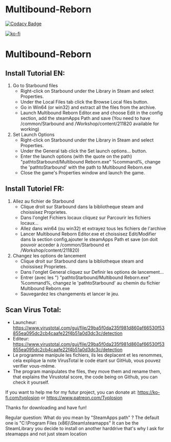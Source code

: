 # Multibound-Reborn

[![Codacy Badge](https://api.codacy.com/project/badge/Grade/be2ed1c615104e9cb941120dd5385e51)](https://app.codacy.com/manual/typlosion14/Multibound-Reborn?utm_source=github.com&utm_medium=referral&utm_content=typlosion14/Multibound-Reborn&utm_campaign=Badge_Grade_Dashboard)

[![ko-fi](https://www.ko-fi.com/img/githubbutton_sm.svg)](https://ko-fi.com/U6U01NREQ)

# Multibound-Reborn
## Install Tutorial EN:
1. Go to Starbound files
	- Right-click on Starbound under the Library in Steam and select Properties.
	- Under the Local Files tab click the Browse Local files button.
	- Go in Win64 (or win32) and extract all the files from the archive.
	- Launch Multibound Reborn Editor.exe and choose Edit in the config section, add the steamApps Path and save (You need to have /common/Starbound and /Workshop/content/211820 available for working)
2. Set Launch Options
	- Right-click on Starbound under the Library in Steam and select Properties.
	- Under the General tab click the Set launch options... button.
	- Enter the launch options (with the quote on the path) "pathtoStarbound/Multibound Reborn.exe" %command%, change the 'pathtoStarbound' with the path to Multibound Reborn.exe
	- Close the game's Properties window and launch the game.
## Install Tutoriel FR:
1. Allez au fichier de Starbound
	- Clique droit sur Starbound dans la bibliotheque steam and choissisez Proprietes.
	- Dans l'onglet Fichiers locaux cliquez sur Parcourir les fichiers locaux...
	- Allez dans win64 (ou win32) et extrayez tous les fichiers de l'archive
	- Lancer Multibound Reborn Editor.exe et choissisez Edit/Modifier dans la section config,ajouter le steamApps Path et save (on doit pouvoir acceder à /common/Starbound et /Workshop/content/211820)
2. Changez les options de lancement
	- Clique droit sur Starbound dans la bibliotheque steam and choissisez Proprietes.
	- Dans l'onglet General cliquez sur Definir les options de lancement...
	- Entrer (avec les ") "pathtoStarbound/Multibound Reborn.exe" %command%, changez le 'pathtoStarbound' au chemin du fichier Multibound Reborn.exe
	- Sauvegardez les changements et lancer le jeu.
## Scan Virus Total:
- Launcheur: https://www.virustotal.com/gui/file/29ba5f0da235f981d860af66530f53855ea095dc2cb4caafe22f4b51a0d3dc3c/detection
- Editeur: https://www.virustotal.com/gui/file/29ba5f0da235f981d860af66530f53855ea095dc2cb4caafe22f4b51a0d3dc3c/detection
- Le programme manipule les fichiers, ils les deplacent et les renommes, cela explique la note VirusTotal le code étant sur GitHub, vous pouvez verifier vous-même.
- The program manipulates the files, they move them and rename them, that explains the Virustotal score, the code being on Github, you can check it yourself.

If you want to help me for my futur project, you can donate at:
https://ko-fi.com/typlosion or https://www.patreon.com/Typlosion

Thanks for downloading and have fun!

Regular question:
What do you mean by "SteamApps path" ?
The default one is "C\:\\Program Files (x86)\\Steam\\steamapps"
It can be the SteamLibrary you decide to install on another harddrive that's why I ask for steamapps and not just steam location
